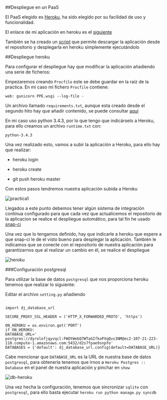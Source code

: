##Despliegue en un PaaS

El PaaS elegido es [Heroku](https://id.heroku.com/), ha sido elegido por su facilidad de uso y funcionalidad.

El enlace de mi aplicación en heroku es el [siguiente](http://aplicacion-bares.herokuapp.com/bares/)

También se ha creado un [script](scripts/despliegue-heroku.sh) que permite descargar la aplicación desde el repositorio y desplegarla en heroku simplemente ejecutándolo

##Despliegue heroku

Para configurar el despliegue hay que modificar la aplicación añadiendo una serie de ficheros:

Empezaremos creando `Procfile` este se debe guardar en la raíz de la practica. En mi caso mi fichero `Procfile` contiene:

`web: gunicorn PPE.wsgi --log-file -`

Un archivo llamado `requirements.txt`, aunque esta creado desde el segundo hito hay que añadir contenido, se puede consultar [aquí](../requirements.txt)

En mi caso uso python 3.4.3, por lo que tengo que indicárselo a Heroku, para ello creamos un archivo `runtime.txt` con:
~~~
python-3.4.3
~~~

Una vez realizado esto, vamos a subir la aplicación a Heroku, para ello hay que realizar:

* heroku login

* heroku create

* git push heroku master

Con estos pasos tendremos nuestra aplicación subida a Heroku

![practica1](http://i1045.photobucket.com/albums/b460/Alejandro_Casado/Practica3/practica1_zpsiyahfadk.png)

Llegados a este punto debemos tener algún sistema de integración continua configurado para que cada vez que actualicemos el repositorio de la aplicacion se realice el despliegue automático, para tal fin he usado [snap-ci](integracion-continua.md#snap-ci)

Una vez que lo tengamos definido, hay que indicarle a heroku que espere a que snap-ci le de el visto bueno para desplegar la aplicación. También le indicamos que se conecte con el repositorio de nuestra aplicación para garantizarnos que al realizar un cambio en él, se realice el despliegue

![heroku](http://i1045.photobucket.com/albums/b460/Alejandro_Casado/Practica3/heroku_zpswmdusblb.png)

###Configuración postgresql

Para utilizar la base de datos `postgresql` que nos proporciona heroku tenemos que realizar lo siguiente:

Editar el archivo `setting.py` añadiendo

~~~

import dj_database_url

SECURE_PROXY_SSL_HEADER = ('HTTP_X_FORWARDED_PROTO', 'https')

ON_HEROKU = os.environ.get('PORT')
if ON_HEROKU:
DATABASE_URL=' postgres://dyrolofjqyvqcl:FWOtWebQ7WTaGIfkoPXqQvs3NM@ec2-107-21-223-110.compute-1.amazonaws.com:5432/d2s7fpae9snpfo'
DATABASES = {'default': dj_database_url.config(default=DATABASE_URL)}
~~~

Cabe mencionar que `DATABASE_URL` es la URL de nuestra base de datos `postgresql`, para obtenerla tenemos que irnos a `Heroku Postgres :: Database` en el panel de nuestra aplicación y pinchar en `show`

![db-heroku](http://i1045.photobucket.com/albums/b460/Alejandro_Casado/Practica%204/bd-heroku_zpsepolfln4.png)

Una vez hecha la configuración, tenemos que sincronizar `sqlite` con `postgresql`, para ello basta ejecutar `heroku run python manage.py syncdb`